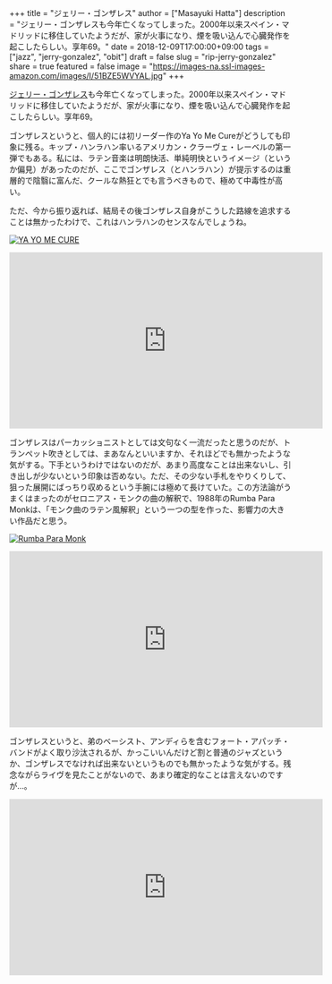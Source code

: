 +++
title = "ジェリー・ゴンザレス"
author = ["Masayuki Hatta"]
description = "ジェリー・ゴンザレスも今年亡くなってしまった。2000年以来スペイン・マドリッドに移住していたようだが、家が火事になり、煙を吸い込んで心臓発作を起こしたらしい。享年69。"
date = 2018-12-09T17:00:00+09:00
tags = ["jazz", "jerry-gonzalez", "obit"]
draft = false
slug = "rip-jerry-gonzalez"
share = true
featured = false
image = "https://images-na.ssl-images-amazon.com/images/I/51BZE5WVYAL.jpg"
+++

[ジェリー・ゴンザレス](https://en.wikipedia.org/wiki/Jerry%5FGonz%25C3%25A1lez)も今年亡くなってしまった。2000年以来スペイン・マドリッドに移住していたようだが、家が火事になり、煙を吸い込んで心臓発作を起こしたらしい。享年69。

ゴンザレスというと、個人的には初リーダー作のYa Yo Me Cureがどうしても印象に残る。キップ・ハンラハン率いるアメリカン・クラーヴェ・レーベルの第一弾でもある。私には、ラテン音楽は明朗快活、単純明快というイメージ（というか偏見）があったのだが、ここでゴンザレス（とハンラハン）が提示するのは重層的で陰翳に富んだ、クールな熱狂とでも言うべきもので、極めて中毒性が高い。

ただ、今から振り返れば、結局その後ゴンザレス自身がこうした路線を追求することは無かったわけで、これはハンラハンのセンスなんでしょうね。

<a href="http://www.amazon.co.jp/exec/obidos/ASIN/B017BBD1KG/myhumangetsme-22/ref=nosim/" name="amazletlink" target="_blank"><img src="https://images-fe.ssl-images-amazon.com/images/I/51ihO6hS2nL.jpg" alt="YA YO ME CURE" style="border: none;" /></a>

<iframe width="560" height="315" src="https://www.youtube.com/embed/Svi5lIPJ4o4" frameborder="0" allow="accelerometer; autoplay; encrypted-media; gyroscope; picture-in-picture" allowfullscreen></iframe>

ゴンザレスはパーカッショニストとしては文句なく一流だったと思うのだが、トランペット吹きとしては、まあなんといいますか、それほどでも無かったような気がする。下手というわけではないのだが、あまり高度なことは出来ないし、引き出しが少ないという印象は否めない。ただ、その少ない手札をやりくりして、狙った展開にばっちり収めるという手腕には極めて長けていた。この方法論がうまくはまったのがセロニアス・モンクの曲の解釈で、1988年のRumba Para Monkは、「モンク曲のラテン風解釈」という一つの型を作った、影響力の大きい作品だと思う。

<a href="http://www.amazon.co.jp/exec/obidos/ASIN/B0000035Y9/myhumangetsme-22/ref=nosim/" name="amazletlink" target="_blank"><img src="https://images-fe.ssl-images-amazon.com/images/I/61KOAouw-UL.jpg" alt="Rumba Para Monk" style="border: none;" /></a>

<iframe width="560" height="315" src="https://www.youtube.com/embed/KCQx8DZY7cY" frameborder="0" allow="accelerometer; autoplay; encrypted-media; gyroscope; picture-in-picture" allowfullscreen></iframe>

ゴンザレスというと、弟のベーシスト、アンディらを含むフォート・アパッチ・バンドがよく取り沙汰されるが、かっこいいんだけど割と普通のジャズというか、ゴンザレスでなければ出来ないというものでも無かったような気がする。残念ながらライヴを見たことがないので、あまり確定的なことは言えないのですが…。

<iframe width="560" height="315" src="https://www.youtube.com/embed/yOZh8XNaCCc" frameborder="0" allow="accelerometer; autoplay; encrypted-media; gyroscope; picture-in-picture" allowfullscreen></iframe>
